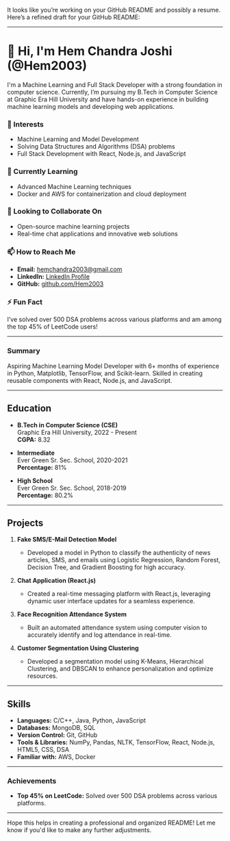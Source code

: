 It looks like you’re working on your GitHub README and possibly a resume. Here’s a refined draft for your GitHub README:

---

# 👋 Hi, I'm Hem Chandra Joshi (@Hem2003)
I'm a Machine Learning and Full Stack Developer with a strong foundation in computer science. Currently, I’m pursuing my B.Tech in Computer Science at Graphic Era Hill University and have hands-on experience in building machine learning models and developing web applications.

### 👀 Interests
- Machine Learning and Model Development
- Solving Data Structures and Algorithms (DSA) problems
- Full Stack Development with React, Node.js, and JavaScript

### 🌱 Currently Learning
- Advanced Machine Learning techniques
- Docker and AWS for containerization and cloud deployment

### 💞️ Looking to Collaborate On
- Open-source machine learning projects
- Real-time chat applications and innovative web solutions

### 📫 How to Reach Me
- **Email:** hemchandra2003@gmail.com
- **LinkedIn:** [LinkedIn Profile](https://www.linkedin.com/in/hem-chandra-joshi-b6744523b/)
- **GitHub:** [github.com/Hem2003](https://github.com/Hem2003)

### ⚡ Fun Fact
I’ve solved over 500 DSA problems across various platforms and am among the top 45% of LeetCode users!

---

### Summary
Aspiring Machine Learning Model Developer with 6+ months of experience in Python, Matplotlib, TensorFlow, and Scikit-learn. Skilled in creating reusable components with React, Node.js, and JavaScript.

---

## Education
- **B.Tech in Computer Science (CSE)**  
  Graphic Era Hill University, 2022 - Present  
  **CGPA:** 8.32

- **Intermediate**  
  Ever Green Sr. Sec. School, 2020-2021  
  **Percentage:** 81%

- **High School**  
  Ever Green Sr. Sec. School, 2018-2019  
  **Percentage:** 80.2%

---

## Projects
1. **Fake SMS/E-Mail Detection Model**  
   - Developed a model in Python to classify the authenticity of news articles, SMS, and emails using Logistic Regression, Random Forest, Decision Tree, and Gradient Boosting for high accuracy.

2. **Chat Application (React.js)**  
   - Created a real-time messaging platform with React.js, leveraging dynamic user interface updates for a seamless experience.

3. **Face Recognition Attendance System**  
   - Built an automated attendance system using computer vision to accurately identify and log attendance in real-time.

4. **Customer Segmentation Using Clustering**  
   - Developed a segmentation model using K-Means, Hierarchical Clustering, and DBSCAN to enhance personalization and optimize resources.

---

## Skills
- **Languages:** C/C++, Java, Python, JavaScript
- **Databases:** MongoDB, SQL
- **Version Control:** Git, GitHub
- **Tools & Libraries:** NumPy, Pandas, NLTK, TensorFlow, React, Node.js, HTML5, CSS, DSA
- **Familiar with:** AWS, Docker

---

### Achievements
- **Top 45% on LeetCode:** Solved over 500 DSA problems across various platforms.

---

Hope this helps in creating a professional and organized README! Let me know if you'd like to make any further adjustments.
